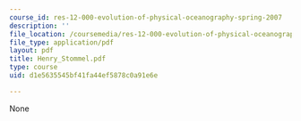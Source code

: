 ```yaml
---
course_id: res-12-000-evolution-of-physical-oceanography-spring-2007
description: ''
file_location: /coursemedia/res-12-000-evolution-of-physical-oceanography-spring-2007/d1e5635545bf41fa44ef5878c0a91e6e_Henry_Stommel.pdf
file_type: application/pdf
layout: pdf
title: Henry_Stommel.pdf
type: course
uid: d1e5635545bf41fa44ef5878c0a91e6e

---
```

None
